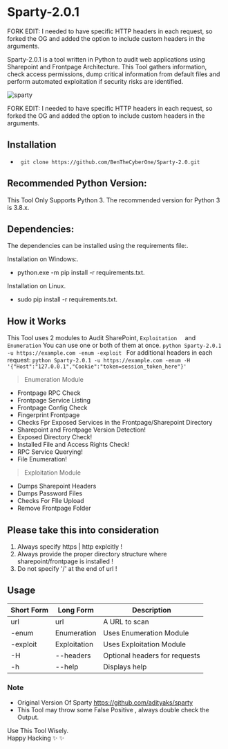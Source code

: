 # Sparty-2.0.1

FORK EDIT:
I needed to have specific HTTP headers in each request, so forked the OG and added the option to include custom headers in the arguments.

Sparty-2.0.1 is a tool written in Python to audit web applications using Sharepoint and Frontpage Architecture. This Tool gathers information, check access permissions, dump critical information from default files and perform automated exploitation if security risks are identified. 

![sparty](https://user-images.githubusercontent.com/29165227/119223005-c09a2680-bb14-11eb-86b8-b8eaf5c7e62e.PNG)

FORK EDIT:
I needed to have specific HTTP headers in each request, so forked the OG and added the option to include custom headers in the arguments. 

## Installation
- ` git clone https://github.com/BenTheCyberOne/Sparty-2.0.git`

## Recommended Python Version:
This Tool Only Supports Python 3.
The recommended version for Python 3 is 3.8.x.

## Dependencies:

The dependencies can be installed using the requirements file:.

Installation on Windows:.
- python.exe -m pip install -r requirements.txt.

Installation on Linux.
- sudo pip install -r requirements.txt.

## How it Works
This Tool uses 2 modules to Audit  SharePoint, `Exploitation  ` and `Enumeration`
You can use one or both of them at once. `python Sparty-2.0.1 -u https://example.com -enum -exploit `
For additional headers in each request: `python Sparty-2.0.1 -u https://example.com -enum -H '{"Host":"127.0.0.1","Cookie":"token=session_token_here"}'`

> Enumeration Module

- Frontpage RPC Check
- Frontpage Service Listing
- Frontpage Config Check
- Fingerprint Frontpage
- Checks Fpr Exposed Services in the Frontpage/Sharepoint  Directory
- Sharepoint and Frontpage Version Detection!
- Exposed Directory Check!
- Installed File and Access Rights Check!
- RPC Service Querying!
- File Enumeration!

> Exploitation Module

- Dumps Sharepoint Headers
- Dumps Password Files
- Checks For FIle Upload
- Remove Frontpage Folder


## Please take this into consideration

1. Always specify https | http explcitly !
2. Always provide the proper directory structure where sharepoint/frontpage is installed !
3. Do not specify '/' at the end of url !

## Usage

Short Form    | Long Form     | Description
------------- | ------------- |-------------
url           | url           | A URL to scan 
-enum         | Enumeration| Uses Enumeration Module
-exploit      | Exploitation  | Uses Exploitation Module
-H            | --headers     | Optional headers for requests
-h            | --help        | Displays help 


### Note
- Original Version Of Sparty https://github.com/adityaks/sparty
- This Tool may throw some False Positive , always double check the Output.

Use This Tool Wisely.\
Happy Hacking :sparkles: :sparkles:

